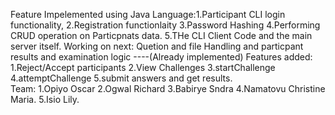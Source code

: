 Feature Impelemented  using Java Language:1.Participant CLI login functionality, 2.Registration functionlaity 3.Password Hashing 4.Performing CRUD operation on Particpnats data. 5.THe CLI Client Code and the main server itself.
Working on next: Quetion and file Handling and particpant results and examination logic ----(Already implemented)
Features added:
1.Reject/Accept participants
2.View Challenges 
3.startChallenge
4.attemptChallenge 
5.submit answers and get results.  
Team:
1.Opiyo Oscar
2.Ogwal Richard
3.Babirye Sndra
4.Namatovu Christine Maria.
5.Isio Lily.
